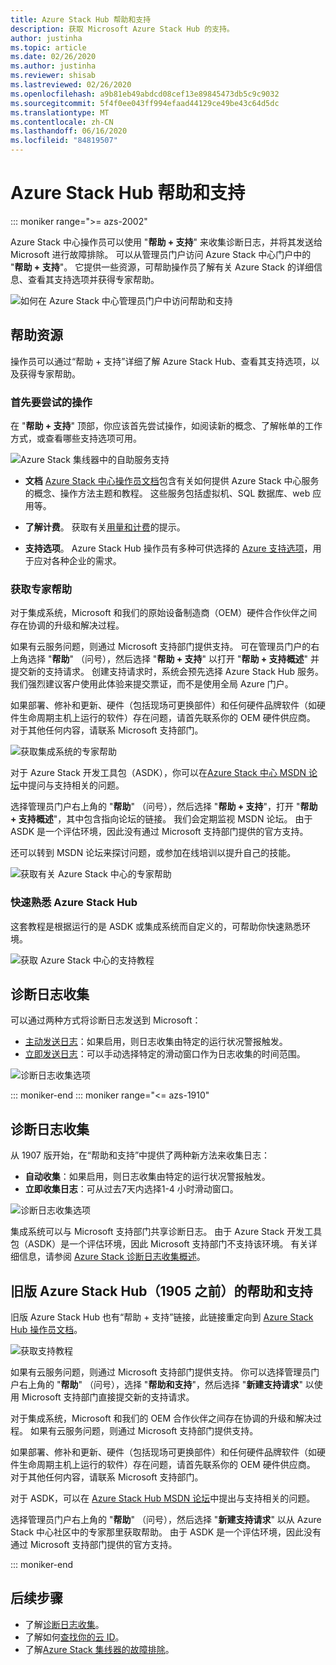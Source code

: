```yaml
---
title: Azure Stack Hub 帮助和支持
description: 获取 Microsoft Azure Stack Hub 的支持。
author: justinha
ms.topic: article
ms.date: 02/26/2020
ms.author: justinha
ms.reviewer: shisab
ms.lastreviewed: 02/26/2020
ms.openlocfilehash: a9b81eb49abdcd08cef13e89845473db5c9c9032
ms.sourcegitcommit: 5f4f0ee043ff994efaad44129ce49be43c64d5dc
ms.translationtype: MT
ms.contentlocale: zh-CN
ms.lasthandoff: 06/16/2020
ms.locfileid: "84819507"
---
```

# <a name="azure-stack-hub-help-and-support"></a>Azure Stack Hub 帮助和支持

::: moniker range=">= azs-2002"

Azure Stack 中心操作员可以使用 "**帮助 + 支持**" 来收集诊断日志，并将其发送给 Microsoft 进行故障排除。 可以从管理员门户访问 Azure Stack 中心门户中的 "**帮助 + 支持**"。 它提供一些资源，可帮助操作员了解有关 Azure Stack 的详细信息、查看其支持选项并获得专家帮助。  

![如何在 Azure Stack 中心管理员门户中访问帮助和支持](media/azure-stack-help-and-support/help-and-support.png)

## <a name="help-resources"></a>帮助资源

操作员可以通过“帮助 + 支持”详细了解 Azure Stack Hub、查看其支持选项，以及获得专家帮助。

### <a name="things-to-try-first"></a>首先要尝试的操作

在 "**帮助 + 支持**" 顶部，你应该首先尝试操作，如阅读新的概念、了解帐单的工作方式，或查看哪些支持选项可用。

![Azure Stack 集线器中的自助服务支持](media/azure-stack-help-and-support/get-support-tiles.png)

- **文档** [Azure Stack 中心操作员文档](index.yml)包含有关如何提供 Azure Stack 中心服务的概念、操作方法主题和教程。 这些服务包括虚拟机、SQL 数据库、web 应用等。

- **了解计费**。 获取有关[用量和计费](azure-stack-billing-and-chargeback.md)的提示。

- **支持选项**。 Azure Stack Hub 操作员有多种可供选择的 [Azure 支持选项](https://aka.ms/azstacksupport)，用于应对各种企业的需求。

### <a name="get-expert-help"></a>获取专家帮助

对于集成系统，Microsoft 和我们的原始设备制造商（OEM）硬件合作伙伴之间存在协调的升级和解决过程。

如果有云服务问题，则通过 Microsoft 支持部门提供支持。 可在管理员门户的右上角选择 "**帮助**" （问号），然后选择 "**帮助 + 支持**" 以打开 "**帮助 + 支持概述**" 并提交新的支持请求。 创建支持请求时，系统会预先选择 Azure Stack Hub 服务。 我们强烈建议客户使用此体验来提交票证，而不是使用全局 Azure 门户。

如果部署、修补和更新、硬件（包括现场可更换部件）和任何硬件品牌软件（如硬件生命周期主机上运行的软件）存在问题，请首先联系你的 OEM 硬件供应商。 对于其他任何内容，请联系 Microsoft 支持部门。

![获取集成系统的专家帮助](media/azure-stack-help-and-support/get-support-integrated.png)

对于 Azure Stack 开发工具包（ASDK），你可以在[Azure Stack 中心 MSDN 论坛](https://social.msdn.microsoft.com/Forums/azure/home?forum=azurestack)中提问与支持相关的问题。

选择管理员门户右上角的 "**帮助**" （问号），然后选择 "**帮助 + 支持**"，打开 "**帮助 + 支持概述**"，其中包含指向论坛的链接。 我们会定期监视 MSDN 论坛。 由于 ASDK 是一个评估环境，因此没有通过 Microsoft 支持部门提供的官方支持。

还可以转到 MSDN 论坛来探讨问题，或参加在线培训以提升自己的技能。

![获取有关 Azure Stack 中心的专家帮助](media/azure-stack-help-and-support/get-support-cards.png)

### <a name="get-up-to-speed-with-azure-stack-hub"></a>快速熟悉 Azure Stack Hub

这套教程是根据运行的是 ASDK 或集成系统而自定义的，可帮助你快速熟悉环境。

![获取 Azure Stack 中心的支持教程](media/azure-stack-help-and-support/get-support-tutorials.png)

## <a name="diagnostic-log-collection"></a>诊断日志收集

可以通过两种方式将诊断日志发送到 Microsoft：

- [主动发送日志](azure-stack-configure-automatic-diagnostic-log-collection-tzl.md)：如果启用，则日志收集由特定的运行状况警报触发。
- [立即发送日志](azure-stack-configure-on-demand-diagnostic-log-collection-portal-tzl.md)：可以手动选择特定的滑动窗口作为日志收集的时间范围。

![诊断日志收集选项](media/azure-stack-help-and-support/banner-enable-automatic-log-collection.png)

::: moniker-end
::: moniker range="<= azs-1910"

## <a name="diagnostic-log-collection"></a>诊断日志收集

从 1907 版开始，在“帮助和支持”中提供了两种新方法来收集日志：

- **自动收集**：如果启用，则日志收集由特定的运行状况警报触发。
- **立即收集日志**：可从过去7天内选择1-4 小时滑动窗口。

![诊断日志收集选项](media/azure-stack-automatic-log-collection/azure-stack-log-collection-overview.png)

集成系统可以与 Microsoft 支持部门共享诊断日志。 由于 Azure Stack 开发工具包（ASDK）是一个评估环境，因此 Microsoft 支持部门不支持该环境。 有关详细信息，请参阅 [Azure Stack 诊断日志收集概述](azure-stack-diagnostic-log-collection-overview.md)。

## <a name="help-and-support-for-earlier-releases-azure-stack-hub-pre-1905"></a>旧版 Azure Stack Hub（1905 之前）的帮助和支持

旧版 Azure Stack Hub 也有“帮助 + 支持”链接，此链接重定向到 [Azure Stack Hub 操作员文档](https://aka.ms/adminportaldocs)。

![获取支持教程](media/azure-stack-help-and-support/get-support-previous.png)

如果有云服务问题，则通过 Microsoft 支持部门提供支持。 你可以选择管理员门户右上角的 "**帮助**" （问号），选择 "**帮助和支持**"，然后选择 "**新建支持请求**" 以使用 Microsoft 支持部门直接提交新的支持请求。

对于集成系统，Microsoft 和我们的 OEM 合作伙伴之间存在协调的升级和解决过程。 如果有云服务问题，则通过 Microsoft 支持部门提供支持。

如果部署、修补和更新、硬件（包括现场可更换部件）和任何硬件品牌软件（如硬件生命周期主机上运行的软件）存在问题，请首先联系你的 OEM 硬件供应商。 对于其他任何内容，请联系 Microsoft 支持部门。

对于 ASDK，可以在 [Azure Stack Hub MSDN 论坛](https://social.msdn.microsoft.com/Forums/azure/home?forum=azurestack)中提出与支持相关的问题。

选择管理员门户右上角的 "**帮助**" （问号），然后选择 "**新建支持请求**" 以从 Azure Stack 中心社区中的专家那里获取帮助。 由于 ASDK 是一个评估环境，因此没有通过 Microsoft 支持部门提供的官方支持。

::: moniker-end

## <a name="next-steps"></a>后续步骤

- 了解[诊断日志收集](azure-stack-diagnostic-log-collection-overview-tzl.md)。
- 了解如何[查找你的云 ID](azure-stack-find-cloud-id.md)。
- 了解[Azure Stack 集线器的故障排除](azure-stack-troubleshooting.md)。
